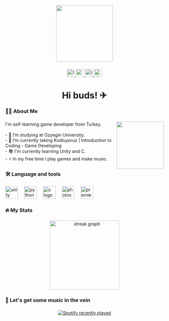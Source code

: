 <div align="center">
  <img height="180" src="https://i.ibb.co/xsRssr3/kiribattaniy-transformed.png"  />
</div>

###

<div align="center">
  <a href="https://www.linkedin.com/in/atillacirak/" target="_blank">
    <img src="https://img.shields.io/static/v1?message=LinkedIn&logo=linkedin&label=&color=0077B5&logoColor=white&labelColor=&style=for-the-badge" height="25" alt="linkedin logo"  />
  </a>
  <a href="https://www.youtube.com/@kiribenn" target="_blank">
    <img src="https://img.shields.io/static/v1?message=Youtube&logo=youtube&label=&color=FF0000&logoColor=white&labelColor=&style=for-the-badge" height="25" alt="youtube logo"  />
  </a>
  <a href="https://www.instagram.com/kiriorati/" target="_blank">
    <img src="https://img.shields.io/static/v1?message=Instagram&logo=instagram&label=&color=E4405F&logoColor=white&labelColor=&style=for-the-badge" height="25" alt="instagram logo"  />
  </a>
  <a href="https://discordapp.com/users/852613136595157072" target="_blank">
    <img src="https://img.shields.io/static/v1?message=Discord&logo=discord&label=&color=7289DA&logoColor=white&labelColor=&style=for-the-badge" height="25" alt="discord logo"  />
  </a>
</div>

###

<h1 align="center">Hi buds! ✈</h1>

###

<h3 align="left">👩‍💻  About Me</h3>

###

<img align="right" height="150" src="https://cdn.discordapp.com/attachments/1007287677181239377/1071583865233219645/kiripat.gif?ex=656bc7be&is=655952be&hm=766d06917b9d83ca4ccd2a3793d6a8359e633f1011c32bd5fe52aa8bce04b8a3&"  />

###

<p align="left">I'm self-learning game developer from Turkey.<br><br>- 🔭 I’m studying at Ozyegin University.<br>- 📖 I’m currently taking Kodluyoruz | Introduction to Coding - Game Developing<br>- 📚 I'm currently learning Unity and C.<br>- ⚡ In my free time I play games and make music.</p>

###

<h3 align="left">🛠 Language and tools</h3>

###

<div align="left">
  <img src="https://cdn.jsdelivr.net/gh/devicons/devicon/icons/unity/unity-original.svg" height="40" alt="unity logo"  />
  <img width="12" />
  <img src="https://cdn.jsdelivr.net/gh/devicons/devicon/icons/python/python-original.svg" height="40" alt="python logo"  />
  <img width="12" />
  <img src="https://cdn.jsdelivr.net/gh/devicons/devicon/icons/c/c-original.svg" height="40" alt="c logo"  />
  <img width="12" />
  <img src="https://cdn.jsdelivr.net/gh/devicons/devicon/icons/photoshop/photoshop-plain.svg" height="40" alt="photoshop logo"  />
  <img width="12" />
  <img src="https://cdn.jsdelivr.net/gh/devicons/devicon/icons/premierepro/premierepro-plain.svg" height="40" alt="premierepro logo"  />
</div>

###

<h3 align="left">🔥   My Stats</h3>

###

<div align="center">
  <img src="https://streak-stats.demolab.com?user=atillacirak&locale=en&mode=daily&theme=dark&hide_border=false&border_radius=5&order=3" height="220" alt="streak graph"  />
</div>

###

<h3 align="left">🎵 Let's get some music in the vein</h3>

###

<div align="center">
  <a href="https://open.spotify.com/user/5aju866j89audp4l5v1b07r83">
    <img src="https://spotify-recently-played-readme.vercel.app/api?user=5aju866j89audp4l5v1b07r83&count=5" alt="Spotify recently played"  />
  </a>
</div>

###
